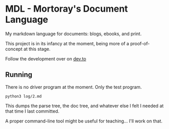 # MDL - Mortoray's Document Language

My markdown language for documents: blogs, ebooks, and print.

This project is in its infancy at the moment, being more of a proof-of-concept at this stage.

Follow the development over on [dev.to](https://dev.to/mortoray)


## Running

There is no driver program at the moment. Only the test program.

```
python3 log/2.md
```

This dumps the parse tree, the doc tree, and whatever else I felt I needed at that time I last committed.

A proper command-line tool might be useful for teaching... I'll work on that.

